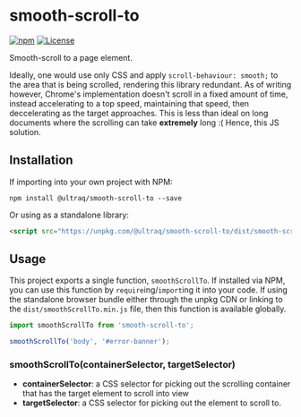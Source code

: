 
smooth-scroll-to
================

[![npm](https://img.shields.io/npm/v/@ultraq/smooth-scroll-to.svg?maxAge=3600)](https://www.npmjs.com/package/@ultraq/smooth-scroll-to)
[![License](https://img.shields.io/github/license/ultraq/smooth-scroll-to.svg?maxAge=2592000)](https://github.com/ultraq/smooth-scroll-to/blob/master/LICENSE.txt)

Smooth-scroll to a page element.

Ideally, one would use only CSS and apply `scroll-behaviour: smooth;` to the
area that is being scrolled, rendering this library redundant.  As of writing
however, Chrome's implementation doesn't scroll in a fixed amount of time,
instead accelerating to a top speed, maintaining that speed, then deccelerating
as the target approaches.  This is less than ideal on long documents where the
scrolling can take **extremely** long :(  Hence, this JS solution.


Installation
------------

If importing into your own project with NPM:

```
npm install @ultraq/smooth-scroll-to --save
```

Or using as a standalone library:

```html
<script src="https://unpkg.com/@ultraq/smooth-scroll-to/dist/smooth-scroll-to.min.js"></script>
```


Usage
-----

This project exports a single function, `smoothScrollTo`.  If installed via NPM,
you can use this function by `require`ing/`import`ing it into your code.  If
using the standalone browser bundle either through the unpkg CDN or linking to
the `dist/smoothScrollTo.min.js` file, then this function is available globally.

```javascript
import smoothScrollTo from 'smooth-scroll-to';

smoothScrollTo('body', '#error-banner');
```

### smoothScrollTo(containerSelector, targetSelector)

 - **containerSelector**: a CSS selector for picking out the scrolling container
   that has the target element to scroll into view
 - **targetSelector**: a CSS selector for picking out the element to scroll to.
